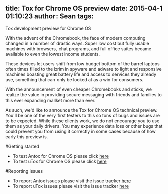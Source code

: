 title: Tox for Chrome OS preview
date: 2015-04-1 01:10:23
author:  Sean
tags:
---

Tox development preview for Chrome OS

<!-- more -->

With the advent of the Chromebook, the face of modern computing
changed in a number of drastic ways. Super low cost but fully 
usable machines with browsers, chat programs, and full office
suites became available to even the lowest income students.

These devices let users shift from low budget bottom of the
barrel laptops often times filled to the brim in spyware and
adware to light and responsive machines boasting great battery
life and access to services they already use, something that
can only be looked at as a win for consumers.

With the announcement of even cheaper Chromebooks and sticks,
we realize the value in providing secure messaging with friends
and families to this ever expanding market more than ever.

As such, we'd like to announce the Tox for Chrome OS technical
preview. You'll be one of the very first testers to this so
tons of bugs and issues are to be expected. While these clients
work, we do not encourage you to use them as your daily drivers.
You may experience data loss or other bugs that could prevent
you from using it correctly in some cases because of how early
this preview is.

#Getting started

* To test Antox for Chrome OS please click [here](https://chrome.google.com/webstore/detail/antox/mblkomdgjiaclkhabhmhnkmkfbbclgdi)
* To test uTox for Chrome OS please click [here](https://chrome.google.com/webstore/detail/%CE%BCtox/cpbcplbgcffgmhagekhlifhpaihcgokf)

#Reporting issues

* To report Antox issues please visit the issue tracker [here](https://github.com/subliun/Antox/issues)
* To report uTox issues please visit the issue tracker [here](https://github.com/notsecure/wintox/issues)
